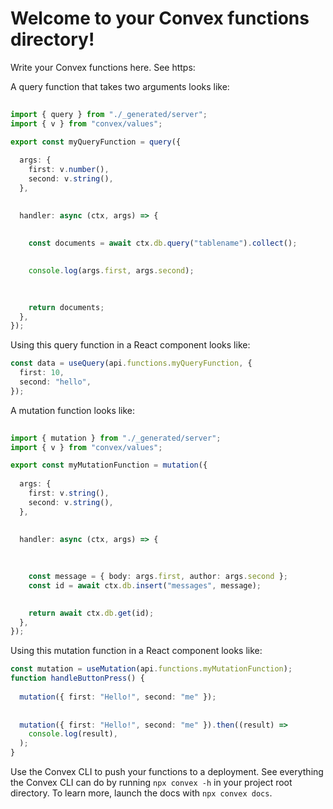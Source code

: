 # Welcome to your Convex functions directory!

Write your Convex functions here.
See https: 

A query function that takes two arguments looks like:

```ts
 
import { query } from "./_generated/server";
import { v } from "convex/values";

export const myQueryFunction = query({
   
  args: {
    first: v.number(),
    second: v.string(),
  },

   
  handler: async (ctx, args) => {
     
     
    const documents = await ctx.db.query("tablename").collect();

     
    console.log(args.first, args.second);

     
     
    return documents;
  },
});
```

Using this query function in a React component looks like:

```ts
const data = useQuery(api.functions.myQueryFunction, {
  first: 10,
  second: "hello",
});
```

A mutation function looks like:

```ts
 
import { mutation } from "./_generated/server";
import { v } from "convex/values";

export const myMutationFunction = mutation({
   
  args: {
    first: v.string(),
    second: v.string(),
  },

   
  handler: async (ctx, args) => {
     
     
     
    const message = { body: args.first, author: args.second };
    const id = await ctx.db.insert("messages", message);

     
    return await ctx.db.get(id);
  },
});
```

Using this mutation function in a React component looks like:

```ts
const mutation = useMutation(api.functions.myMutationFunction);
function handleButtonPress() {
   
  mutation({ first: "Hello!", second: "me" });
   
   
  mutation({ first: "Hello!", second: "me" }).then((result) =>
    console.log(result),
  );
}
```

Use the Convex CLI to push your functions to a deployment. See everything
the Convex CLI can do by running `npx convex -h` in your project root
directory. To learn more, launch the docs with `npx convex docs`.
